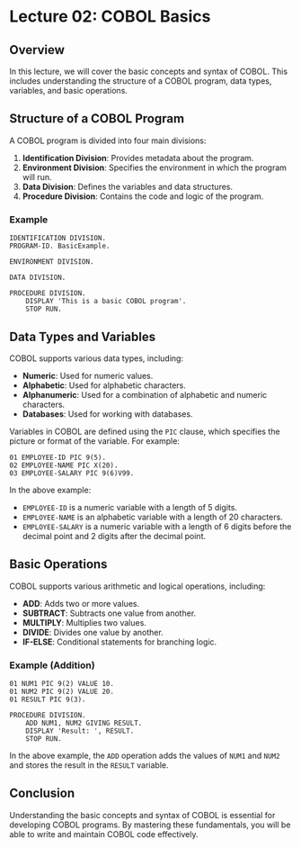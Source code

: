 # Lecture 02: COBOL Basics

## Overview

In this lecture, we will cover the basic concepts and syntax of COBOL. This includes understanding the structure of a COBOL program, data types, variables, and basic operations.

## Structure of a COBOL Program

A COBOL program is divided into four main divisions:

1. **Identification Division**: Provides metadata about the program.
2. **Environment Division**: Specifies the environment in which the program will run.
3. **Data Division**: Defines the variables and data structures.
4. **Procedure Division**: Contains the code and logic of the program.

### Example

```cobol
IDENTIFICATION DIVISION.
PROGRAM-ID. BasicExample.

ENVIRONMENT DIVISION.

DATA DIVISION.

PROCEDURE DIVISION.
    DISPLAY 'This is a basic COBOL program'.
    STOP RUN.
```

## Data Types and Variables

COBOL supports various data types, including:

- **Numeric**: Used for numeric values.
- **Alphabetic**: Used for alphabetic characters.
- **Alphanumeric**: Used for a combination of alphabetic and numeric characters.
- **Databases**: Used for working with databases.

Variables in COBOL are defined using the `PIC` clause, which specifies the picture or format of the variable. For example:

```cobol
01 EMPLOYEE-ID PIC 9(5).
02 EMPLOYEE-NAME PIC X(20).
03 EMPLOYEE-SALARY PIC 9(6)V99.
```

In the above example:

- `EMPLOYEE-ID` is a numeric variable with a length of 5 digits.
- `EMPLOYEE-NAME` is an alphabetic variable with a length of 20 characters.
- `EMPLOYEE-SALARY` is a numeric variable with a length of 6 digits before the decimal point and 2 digits after the decimal point.

## Basic Operations

COBOL supports various arithmetic and logical operations, including:

- **ADD**: Adds two or more values.
- **SUBTRACT**: Subtracts one value from another.
- **MULTIPLY**: Multiplies two values.
- **DIVIDE**: Divides one value by another.
- **IF-ELSE**: Conditional statements for branching logic.

### Example (Addition)

```cobol
01 NUM1 PIC 9(2) VALUE 10.
01 NUM2 PIC 9(2) VALUE 20.
01 RESULT PIC 9(3).

PROCEDURE DIVISION.
    ADD NUM1, NUM2 GIVING RESULT.
    DISPLAY 'Result: ', RESULT.
    STOP RUN.
```

In the above example, the `ADD` operation adds the values of `NUM1` and `NUM2` and stores the result in the `RESULT` variable.

## Conclusion

Understanding the basic concepts and syntax of COBOL is essential for developing COBOL programs. By mastering these fundamentals, you will be able to write and maintain COBOL code effectively.
